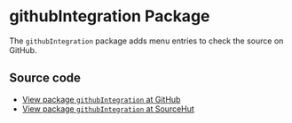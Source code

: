 # githubIntegration Package

The `githubIntegration` package adds menu entries to check the source on GitHub.

## Source code
* [View package `githubIntegration` at GitHub](https://github.com/soapdog/patchfox/blob/master/src/packages/githubIntegration) 
* [View package `githubIntegration` at SourceHut](https://git.sr.ht/~soapdog/patchfox/tree/master/item/src/packages/githubIntegration)
